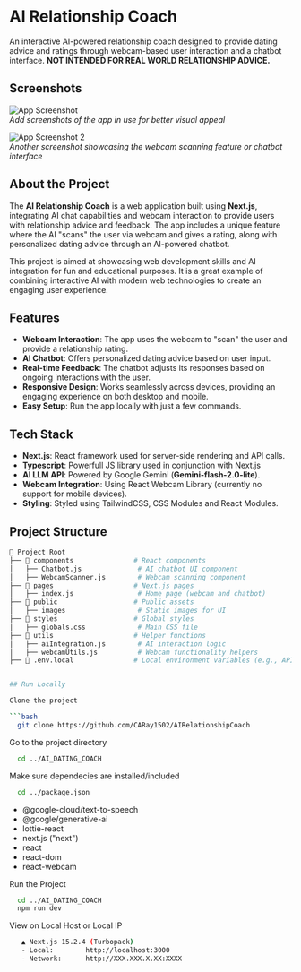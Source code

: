 # AI Relationship Coach

An interactive AI-powered relationship coach designed to provide dating advice and ratings through webcam-based user interaction and a chatbot interface. **NOT INTENDED FOR REAL WORLD RELATIONSHIP ADVICE.**

## Screenshots

![App Screenshot](link_to_screenshot)  
*Add screenshots of the app in use for better visual appeal*

![App Screenshot 2](link_to_screenshot)  
*Another screenshot showcasing the webcam scanning feature or chatbot interface*

## About the Project

The **AI Relationship Coach** is a web application built using **Next.js**, integrating AI chat capabilities and webcam interaction to provide users with relationship advice and feedback. The app includes a unique feature where the AI "scans" the user via webcam and gives a rating, along with personalized dating advice through an AI-powered chatbot.

This project is aimed at showcasing web development skills and AI integration for fun and educational purposes. It is a great example of combining interactive AI with modern web technologies to create an engaging user experience.

## Features

- **Webcam Interaction**: The app uses the webcam to "scan" the user and provide a relationship rating.
- **AI Chatbot**: Offers personalized dating advice based on user input.
- **Real-time Feedback**: The chatbot adjusts its responses based on ongoing interactions with the user.
- **Responsive Design**: Works seamlessly across devices, providing an engaging experience on both desktop and mobile.
- **Easy Setup**: Run the app locally with just a few commands.

## Tech Stack

- **Next.js**: React framework used for server-side rendering and API calls.
- **Typescript**: Powerfull JS library used in conjunction with Next.js
- **AI LLM API**: Powered by Google Gemini (**Gemini-flash-2.0-lite**).
- **Webcam Integration**: Using React Webcam Library (currently no support for mobile devices).
- **Styling**: Styled using TailwindCSS, CSS Modules and React Modules.

## Project Structure

```bash
📂 Project Root
├── 📂 components               # React components
│   ├── Chatbot.js              # AI chatbot UI component
│   ├── WebcamScanner.js        # Webcam scanning component
├── 📂 pages                    # Next.js pages
│   ├── index.js                # Home page (webcam and chatbot)
├── 📂 public                   # Public assets
│   ├── images                  # Static images for UI
├── 📂 styles                   # Global styles
│   ├── globals.css             # Main CSS file
├── 📂 utils                    # Helper functions
│   ├── aiIntegration.js        # AI interaction logic
│   ├── webcamUtils.js          # Webcam functionality helpers
├── 📂 .env.local               # Local environment variables (e.g., API keys)


## Run Locally

Clone the project

```bash
  git clone https://github.com/CARay1502/AIRelationshipCoach
```

Go to the project directory

```bash
  cd ../AI_DATING_COACH
```

Make sure dependecies are installed/included

```bash
  cd ../package.json
```
- @google-cloud/text-to-speech 
- @google/generative-ai
- lottie-react
- next.js ("next")
- react
- react-dom 
- react-webcam 

Run the Project
```bash
  cd ../AI_DATING_COACH
  npm run dev
```

View on Local Host or Local IP
```bash
   ▲ Next.js 15.2.4 (Turbopack)
   - Local:        http://localhost:3000
   - Network:      http://XXX.XXX.X.XX:XXXX
```


